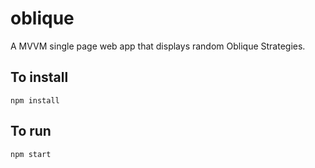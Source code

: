 # oblique

A MVVM single page web app that displays random Oblique Strategies. 

## To install
`npm install`

## To run
`npm start`
